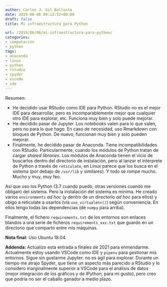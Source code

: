 ```yaml
---
author: Carlos J. Gil Bellosta
date: 2019-06-06 09:13:52+00:00
draft: false
title: Mi infraestructura para Python

url: /2019/06/06/mi-infraestructura-para-python/
categories:
- computación
- python
tags:
- anaconda
- linux
- python
- rstudio
- spyder
- vscode
- ide
---
```


Resumen:

* He decidido usar RStudio como IDE para Python. RStudio no es el mejor IDE para desarrollar, pero es incomparablemente mejor que cualquier otro IDE para explorar, etc. Funciona muy bien y solo puede mejorar.
* He decidido pasar de Jupyter. Los _notebooks_ valen para lo que valen, pero no para lo que hago. En caso de necesidad, uso Rmarkdown con bloques de Python. De nuevo, funcionan muy bien y solo pueden mejorar.
* Finalmente, he decidido pasar de Anaconda. Tiene incompatibilidades con RStudio. Particularmente, cuando los módulos de Python tratan de  cargar _shared libraries_. Los módulos de Anaconda tienen el vicio de buscarlos dentro del directorio de instalación, pero al lanzar el intérprete de Python a través de `reticulate`, en Linux parece que los busca en el sistema (por debajo de `/usr/lib` y similares). Y todo se rompe mucho. Mucho y muy, muy feo.

Así que uso los Python (3.7 cuando puedo, otras versiones cuando me obligan) del sistema. Pero la instalación del sistema es mínima. He creado varios `environments` _ad hoc_ (y dentro de un directorio _ad hoc_ para ellos) y obigo a reticulate a usarlos (vía `use_virtualenv()`) según conveniencia. En ellos tengo todas las dependencias (de `numpy` para arriba).

Finalmente, el fichero `requirements.txt` de los entornos son enlaces blandos a una serie de ficheros `requirements_xxx.txt` que guardo en un directorio que comparto entre mis máquinas.

**Nota final:** Uso Ubuntu 18.04.

**Addenda:** Actualizo esta entrada a finales de 2021 para enmendarme. Actualmente estoy usando VSCode como IDE y `pipenv` para gestionar mis entornos. Sigue sin gustarme Jupyter: no es ágil para explorar. Durante un tiempo me atrajo Spyder, que tiene un aspecto más parecido a RStudio y lo considero marginalmente superior a VSCode para el análisis de datos (mejor integración de los gráficos y de IPython, para mi gusto), pero creo que podría no ser el caballo ganador a medio plazo.

